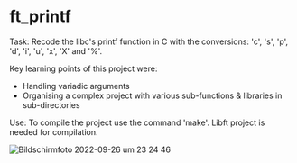 # ft_printf

Task: Recode the libc's printf function in C with the conversions: 'c', 's', 'p', 'd', 'i', 'u', 'x', 'X' and '%'.

Key learning points of this project were:
  - Handling variadic arguments
  - Organising a complex project with various sub-functions & libraries in sub-directories
 
 Use: To compile the project use the command 'make'. Libft project is needed for compilation.
  
![Bildschirmfoto 2022-09-26 um 23 24 46](https://user-images.githubusercontent.com/80644370/192383696-04d7902f-c261-4a40-b11d-3a2060500570.png)
